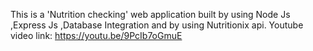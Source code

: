 This is a 'Nutrition checking' web application built by using Node Js ,Express Js ,Database Integration and by using Nutritionix api.
Youtube video link: https://youtu.be/9PcIb7oGmuE

